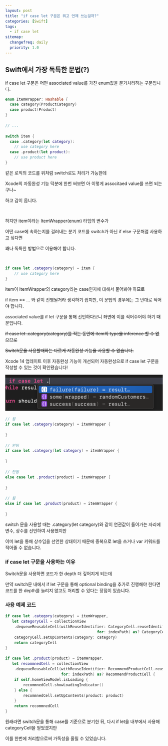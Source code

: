 ```yaml
---
layout: post
title: "if case let 구문은 뭐고 언제 쓰는걸까?"
categories: [Swift]
tags: 
  - if case let
sitemap:
  changefreq: daily
  priority: 1.0
---
```


## Swift에서 가장 독특한 문법(?)

if case let 구문은 어떤 associated value를 가진 enum값을 분기처리하는 구문입니다.

```swift
enum ItemWrapper: Hashable {
  case category(ProductCategory)
  case product(Product)
}

// ...

switch item {
  case .category(let category):
    // use category here
  case .product(let product):
    // use product here
}
```

같은 로직의 코드를 위처럼 switch로도 처리가 가능한데

Xcode의 자동완성 기능 덕분에 한번 써보면 아 이렇게 associtaed value를 쓰면 되는구나~

하고 감이 옵니다.

<br/> 

하지만 item이라는 ItemWrapper(enum) 타입의 변수가

어떤 case에 속하는지를 걸러내는 분기 코드를 switch가 아닌 if else 구문처럼 사용하고 싶다면

꽤나 독특한 방법으로 이용해야 합니다.

<br/> 

```swift
if case let .category(category) = item {
	// use category here
}
```

item이 ItemWrapper의 category라는 case인지에 대해서 물어봐야 하므로

if item == ... 와 같이 진행될거라 생각하기 쉽지만, 이 문법의 경우에는 그 반대로 적어야 합니다.

associated value를 if let 구문을 통해 선언하다보니 좌변에 이를 적어주어야 하기 때문입니다.

~~if case let .category(category)를 적는 동안에 item의 type을 inference 할 수 없으므로~~

~~Switch문을 사용할때와는 다르게 자동완성 기능을 사용할 수 없습니다.~~

Xcode 14 업데이트 이후 자동완성 기능이 개선되어 자동완성으로 if case let 구문을 작성할 수 있는 것이 확인됐습니다!

<img src="https://raw.githubusercontent.com/Neph3779/Blog-Image/forUpload/img/20221002173406.png" alt="image-20221002173400446" style="zoom:50%;" />

<br/>

```swift
// 됨
if case let .category(category) = itemWrapper {

}

// 안됨
if case let .category(let category) = itemWrapper {

}

// 안됨
else case let .product(product) = itemWrapper {
  
}

// 됨
else if case let .product(product) = itemWrapper {
  
}
```

switch 문을 사용할 때는 .category(let category)와 같이 연관값이 들어가는 자리에 변수, 상수를 선언하여 사용했지만

이미 let을 통해 상수임을 선언한 상태이기 때문에 중복으로 let을 쓰거나 var 키워드를 적어줄 수 없습니다. 



### if case let 구문을 사용하는 이유

Switch문을 사용하면 코드가 한 depth 더 깊어지게 되는데

만약 switch문 내에서 if let 구문을 통해 optional binding을 추가로 진행해야 한다면 코드를 한 depth를 늘리지 않고도 처리할 수 있다는 장점이 있습니다.

### 사용 예제 코드

```swift
if case let .category(category) = itemWrapper,
   let categoryCell = collectionView
    .dequeueReusableCell(withReuseIdentifier: CategoryCell.reuseIdentifier,
                                         for: indexPath) as? CategoryCell {
    categoryCell.setUpContents(category: category)
    return categoryCell
}

if case let .product(product) = itemWrapper,
   let recommnedCell = collectionView
    .dequeueReusableCell(withReuseIdentifier: RecommendProductCell.reuseIdentifier,
                         for: indexPath) as? RecommendProductCell {
    if self.homeViewModel.isLoading {
        recommnedCell.showLoadingIndicator()
    } else {
        recommnedCell.setUpContents(product: product)
    }
    return recommnedCell
}
```

원래라면 switch문을 통해 case를 기준으로 분기한 뒤, 다시 if let을 내부에서 사용해 categoryCell을 얻었겠지만

이를 한번에 처리함으로써 가독성을 올릴 수 있었습니다.